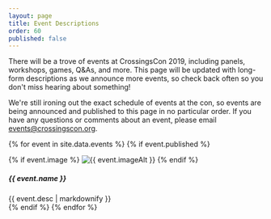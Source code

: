 ```yaml
---
layout: page
title: Event Descriptions
order: 60
published: false
---
```


There will be a trove of events at CrossingsCon 2019, including panels, workshops, games, Q&As, and more. This page will be updated with long-form descriptions as we announce more events, so check back often so you don't miss hearing about something!

We're still ironing out the exact schedule of events at the con, so events are being announced and published to this page in no particular order. If you have any questions or comments about an event, please email <events@crossingscon.org>.

{% for event in site.data.events %}
{% if event.published %}
<div class="row py-3">
  <div class="col-12 col-md-3">
    {% if event.image %}
    <img src="{{ site.baseurl }}/images/events/{{ event.image }}" alt="{{ event.imageAlt }}">
    {% endif %}
  </div>
  <div class="col-12 col-md-9">
    <h5 class="mt-3 mt-md-0">{{ event.name }}</h5>
    {{ event.desc | markdownify }}
  </div>
</div>
{% endif %}
{% endfor %}
